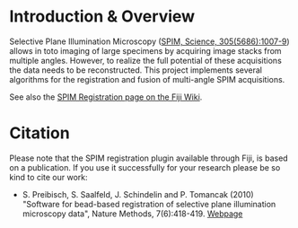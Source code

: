 #  Introduction & Overview

Selective Plane Illumination Microscopy ([SPIM, Science, 305(5686):1007-9](http://www.sciencemag.org/content/305/5686/1007)) allows in toto imaging of large specimens by acquiring image stacks from multiple angles. However, to realize the full potential of these acquisitions the data needs to be reconstructed. This project implements several algorithms for the registration and fusion of multi-angle SPIM acquisitions.

See also the [SPIM Registration page on the Fiji Wiki](http://fiji.sc/SPIM_Registration).

# Citation

Please note that the SPIM registration plugin available through Fiji, is based on a publication. If you use it successfully for your research please be so kind to cite our work:

* S. Preibisch, S. Saalfeld, J. Schindelin and P. Tomancak (2010) "Software for bead-based registration of selective plane illumination microscopy data", Nature Methods, 7(6):418-419. [Webpage](http://www.nature.com/nmeth/journal/v7/n6/full/nmeth0610-418.html)
